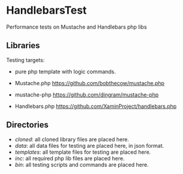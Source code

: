 HandlebarsTest
==============

Performance tests on Mustache and Handlebars php libs

Libraries
---------

Testing targets:

* pure php template with logic commands.

* Mustache.php https://github.com/bobthecow/mustache.php

* mustache-php https://github.com/dingram/mustache-php

* Handlebars.php https://github.com/XaminProject/handlebars.php

Directories
-----------

* *cloned*: all cloned library files are placed here.
* *data*: all data files for testing are placed here, in json format.
* *templates*: all template files for testing are placed here.
* *inc*: all required php lib files are placed here.
* *bin*: all testing scripts and commands are placed here.
